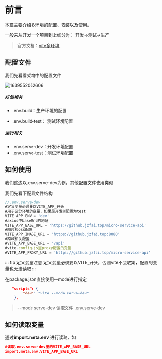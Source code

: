 # 前言

本篇主要介绍多环境的配置、安装以及使用。

一般来从开发一个项目到上线分为： 开发->测试->生产

>官方文档：[vite多环境](https://vitejs.cn/guide/env-and-mode.html#modes)

## 配置文件

我们先看看架构中的配置文件

![1639552052606](https://github.jzfai.top/file/vap-assets/1639552052606.png)



##### 打包相关

- .env.build：生产环境的配置

- .env.build-test： 测试环境配置



##### 运行相关

- .env.serve-dev：开发环境配置 
- .env.serve-test：测试环境配置



## 如何使用

我们这边以.env.serve-dev为例，其他配置文件使用类似

我们先看下配置文件结构

```javascript
//.env.serve-dev
#定义变量必须要以VITE_APP_开头
#用于区分环境的变量，如果是开发则配置为test
VITE_APP_ENV = 'dev'
#axios中baseUrl的地址
VITE_APP_BASE_URL = 'https://github.jzfai.top/micro-service-api'
#图片和oss配置
VITE_APP_IMAGE_URL = 'https://github.jzfai.top:8080'
#跨域相关配置
#VITE_APP_BASE_URL = '/api'
#vite.config.js里proxy配置的变量
#VITE_APP_PROXY_URL = 'https://github.jzfai.top/micro-service-api'
```

::: tip 定义变量注意
定义变量必须要以VITE_开头，否则vite不会收集，配置的变量也无法读取
:::



在package.json直接使用--mode进行指定

```json
   "scripts": {
        "dev": "vite --mode serve-dev"
    },
```

>--mode serve-dev  读取文件 .env.serve-dev  



## 如何读取变量

通过**import.meta.env** 进行读取，如

```json
#读取.env.serve-dev里的VITE_APP_BASE_URL
import.meta.env.VITE_APP_BASE_URL
```



